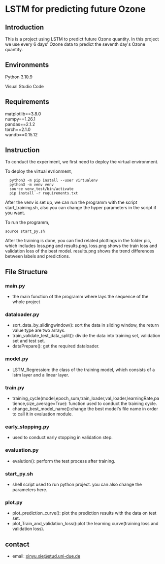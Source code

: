 # LSTM for predicting future Ozone
## Introduction
<p>This is a project using LSTM to predict future Ozone quantity. In this project we use every 6 days' Ozone data to predict the seventh day's Ozone quantity.

## Environments
Python 3.10.9
<P>Visual Studio Code

## Requirements
matplotlib==3.8.0<br>
numpy==1.26.1<br>
pandas==2.1.2<br>
torch==2.1.0<br>
wandb==0.15.12<br>

## Instruction
<p>To conduct the experiment, we first need to deploy the virtual environment.</p>
To deploy the virtual evrionment,

  ```
    python3 -m pip install --user virtualenv
    python3 -m venv venv
    source venv_test/bin/activate
    pip install -r requirements.txt
  ```

<p>After the venv is set up, we can run the programm with the script start_training.sh, also you can change the hyper parameters in the script if you want.</p>
To run the programm,

  ```
  source start_py.sh
  ```
<p>After the training is done, you can find related plottings in the folder pic, which includes loss.png and results.png. loss.png shows the train loss and validation loss of the best model. results.png shows the trend differences between labels and predictions.</p>

## File Structure
### main.py<br>
- the main function of the programm where lays the sequence of the whole project<br>
### dataloader.py <br>
- sort_data_by_slidingwindow(): sort the data in sliding window, the return value type are two arrays.
- train_validate_test_data_split(): divide the data into training set, validation set and test set.
- dataPrepare(): get the required dataloader.
### model.py
-  LSTM_Regression: the class of the training model, which consists of a lstm layer and a linear layer.
### train.py
- training_cycle(model,epoch_sum,train_loader,val_loader,learningRate,patience,size_average=True): function used to conduct the training cycle.
- change_best_model_name():change the best model's file name in order to call it in evaluation module.
### early_stopping.py
- used to conduct early stopping in validation step.
### evaluation.py
- evalution(): perform the test process after training.

### start_py.sh
- shell script used to run python project. you can also change the parameters here.
### plot.py
- plot_prediction_curve(): plot the prediction results with the data on test set.
- plot_Train_and_validation_loss():plot the learning curve(training loss and validation loss).
## contact
- email: xinyu.xie@stud.uni-due.de